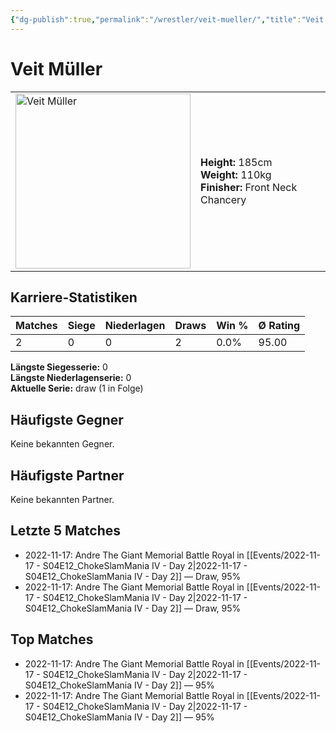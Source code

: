 ```yaml
---
{"dg-publish":true,"permalink":"/wrestler/veit-mueller/","title":"Veit Müller","tags":["wrestler"],"noteIcon":""}
---
```



# Veit Müller

<table>
        <tr>
        <td><img src="https://github.com/CptSpaulding1980/choke-slam-wrestling/releases/download/images/Veit_Müller.png" width="280" alt="Veit Müller"></td>
        <td>
        <b>Height:</b> 185cm<br>
        <b>Weight:</b> 110kg<br>
        <b>Finisher:</b> Front Neck Chancery<br>
        </td>
        </tr>
        </table>
        

## Karriere-Statistiken

| Matches | Siege | Niederlagen | Draws | Win % | Ø Rating |
|---------|-------|-------------|-------|-------|-----------|
| 2 | 0 | 0 | 2 | 0.0% | 95.00 |

**Längste Siegesserie:** 0<br>**Längste Niederlagenserie:** 0<br>**Aktuelle Serie:** draw (1 in Folge)


## Häufigste Gegner
Keine bekannten Gegner.

## Häufigste Partner
Keine bekannten Partner.

## Letzte 5 Matches
- 2022-11-17: Andre The Giant Memorial Battle Royal in [[Events/2022-11-17 - S04E12_ChokeSlamMania IV - Day 2\|2022-11-17 - S04E12_ChokeSlamMania IV - Day 2]] — Draw, 95%
- 2022-11-17: Andre The Giant Memorial Battle Royal in [[Events/2022-11-17 - S04E12_ChokeSlamMania IV - Day 2\|2022-11-17 - S04E12_ChokeSlamMania IV - Day 2]] — Draw, 95%

## Top Matches
- 2022-11-17: Andre The Giant Memorial Battle Royal in [[Events/2022-11-17 - S04E12_ChokeSlamMania IV - Day 2\|2022-11-17 - S04E12_ChokeSlamMania IV - Day 2]] — 95%
- 2022-11-17: Andre The Giant Memorial Battle Royal in [[Events/2022-11-17 - S04E12_ChokeSlamMania IV - Day 2\|2022-11-17 - S04E12_ChokeSlamMania IV - Day 2]] — 95%
